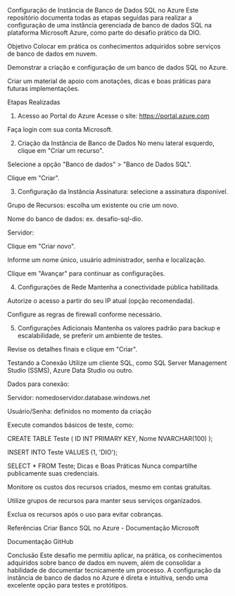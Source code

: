 Configuração de Instância de Banco de Dados SQL no Azure
Este repositório documenta todas as etapas seguidas para realizar a configuração de uma instância gerenciada de banco de dados SQL na plataforma Microsoft Azure, como parte do desafio prático da DIO.

Objetivo
Colocar em prática os conhecimentos adquiridos sobre serviços de banco de dados em nuvem.

Demonstrar a criação e configuração de um banco de dados SQL no Azure.

Criar um material de apoio com anotações, dicas e boas práticas para futuras implementações.

Etapas Realizadas
1. Acesso ao Portal do Azure
Acesse o site: https://portal.azure.com

Faça login com sua conta Microsoft.

2. Criação da Instância de Banco de Dados
No menu lateral esquerdo, clique em "Criar um recurso".

Selecione a opção "Banco de dados" > "Banco de Dados SQL".

Clique em "Criar".

3. Configuração da Instância
Assinatura: selecione a assinatura disponível.

Grupo de Recursos: escolha um existente ou crie um novo.

Nome do banco de dados: ex. desafio-sql-dio.

Servidor:

Clique em "Criar novo".

Informe um nome único, usuário administrador, senha e localização.

Clique em "Avançar" para continuar as configurações.

4. Configurações de Rede
Mantenha a conectividade pública habilitada.

Autorize o acesso a partir do seu IP atual (opção recomendada).

Configure as regras de firewall conforme necessário.

5. Configurações Adicionais
Mantenha os valores padrão para backup e escalabilidade, se preferir um ambiente de testes.

Revise os detalhes finais e clique em "Criar".

Testando a Conexão
Utilize um cliente SQL, como SQL Server Management Studio (SSMS), Azure Data Studio ou outro.

Dados para conexão:

Servidor: nomedoservidor.database.windows.net

Usuário/Senha: definidos no momento da criação

Execute comandos básicos de teste, como:

CREATE TABLE Teste (
    ID INT PRIMARY KEY,
    Nome NVARCHAR(100)
);

INSERT INTO Teste VALUES (1, 'DIO');

SELECT * FROM Teste;
Dicas e Boas Práticas
Nunca compartilhe publicamente suas credenciais.

Monitore os custos dos recursos criados, mesmo em contas gratuitas.

Utilize grupos de recursos para manter seus serviços organizados.

Exclua os recursos após o uso para evitar cobranças.

Referências
Criar Banco SQL no Azure - Documentação Microsoft

Documentação GitHub

Conclusão
Este desafio me permitiu aplicar, na prática, os conhecimentos adquiridos sobre banco de dados em nuvem, além de consolidar a habilidade de documentar tecnicamente um processo. A configuração da instância de banco de dados no Azure é direta e intuitiva, sendo uma excelente opção para testes e protótipos.
